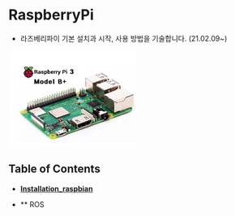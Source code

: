 # RaspberryPi

- 라즈베리파이 기본 설치과 시작, 사용 방법을 기술합니다. (21.02.09~)

<img src = "./images/raspberrypi_model.jpg" width="50%">

## Table of Contents
* **[Installation_raspbian](docs/setup.md)**

* ** ROS
